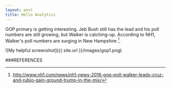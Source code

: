 ```yaml
---
layout: post
title: Hello Analytics
---
```

GOP primary is getting interesting. Jeb Bush still has the lead and his poll numbers are still growing, but Walker is catching-up. According to NH1, Walker's poll numbers are surging in New Hampshire [^1].

![My helpful screenshot]({{ site.url }}/images/gop1.png)

###REFERENCES
[^1]: http://www.nh1.com/news/nh1-news-2016-gop-poll-walker-leads-cruz-and-rubio-gain-ground-trump-in-the-mix/

